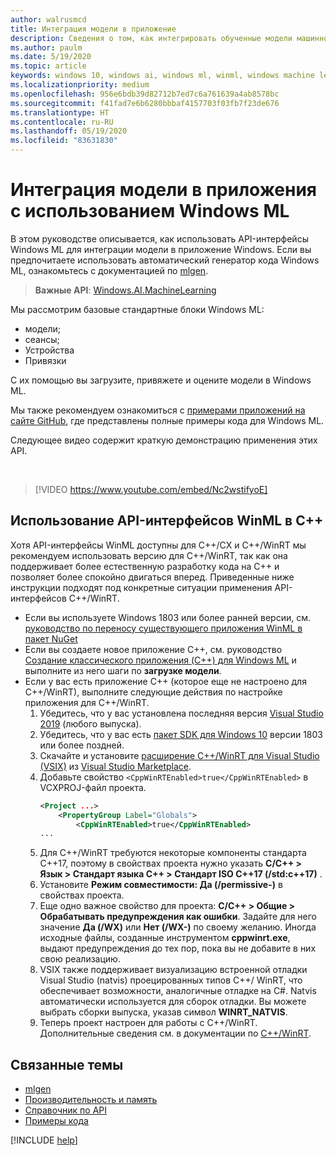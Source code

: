 ```yaml
---
author: walrusmcd
title: Интеграция модели в приложение
description: Сведения о том, как интегрировать обученные модели машинного обучения в приложения Windows с помощью Windows ML.
ms.author: paulm
ms.date: 5/19/2020
ms.topic: article
keywords: windows 10, windows ai, windows ml, winml, windows machine learning
ms.localizationpriority: medium
ms.openlocfilehash: 956e6bdb39d82712b7ed7c6a761639a4ab8578bc
ms.sourcegitcommit: f41fad7e6b6280bbbaf4157703f03fb7f23de676
ms.translationtype: HT
ms.contentlocale: ru-RU
ms.lasthandoff: 05/19/2020
ms.locfileid: "83631830"
---
```

# <a name="integrate-a-model-into-your-app-with-windows-ml"></a>Интеграция модели в приложения с использованием Windows ML

В этом руководстве описывается, как использовать API-интерфейсы Windows ML для интеграции модели в приложение Windows. Если вы предпочитаете использовать автоматический генератор кода Windows ML, ознакомьтесь с документацией по [mlgen](mlgen.md).

> **Важные API**: [Windows.AI.MachineLearning](https://docs.microsoft.com/uwp/api/windows.ai.machinelearning)

Мы рассмотрим базовые стандартные блоки Windows ML:

* модели;
* сеансы;
* Устройства
* Привязки

С их помощью вы загрузите, привяжете и оцените модели в Windows ML.

Мы также рекомендуем ознакомиться с [примерами приложений на сайте GitHub](https://github.com/Microsoft/Windows-Machine-Learning/tree/master), где представлены полные примеры кода для Windows ML.

Следующее видео содержит краткую демонстрацию применения этих API.

<br/>

> [!VIDEO https://www.youtube.com/embed/Nc2wstifyoE]

## <a name="using-winml-apis-in-c"></a>Использование API-интерфейсов WinML в C++

Хотя API-интерфейсы WinML доступны для C++/CX и C++/WinRT мы рекомендуем использовать версию для C++/WinRT, так как она поддерживает более естественную разработку кода на C++ и позволяет более спокойно двигаться вперед. Приведенные ниже инструкции подходят под конкретные ситуации применения API-интерфейсов C++/WinRT.

* Если вы используете Windows 1803 или более ранней версии, см. [руководство по переносу существующего приложения WinML в пакет NuGet](port-app-to-nuget.md)
* Если вы создаете новое приложение C++, см. руководство [ Создание классического приложения (C++) для Windows ML](https://docs.microsoft.com/windows/ai/get-started-desktop) и выполните из него шаги по **загрузке модели**.
* Если у вас есть приложение C++ (которое еще не настроено для C++/WinRT), выполните следующие действия по настройке приложения для C++/WinRT.
    1. Убедитесь, что у вас установлена последняя версия [Visual Studio 2019](https://visualstudio.microsoft.com/downloads/) (любого выпуска).
    2. Убедитесь, что у вас есть [пакет SDK для Windows 10](https://developer.microsoft.com/windows/downloads/windows-10-sdk) версии 1803 или более поздней.
    3. Скачайте и установите [расширение C++/WinRT для Visual Studio (VSIX)](https://aka.ms/cppwinrt/vsix) из [Visual Studio Marketplace](https://marketplace.visualstudio.com/).
    4. Добавьте свойство `<CppWinRTEnabled>true</CppWinRTEnabled>` в VCXPROJ-файл проекта.
        ```xml
        <Project ...>
            <PropertyGroup Label="Globals">
                <CppWinRTEnabled>true</CppWinRTEnabled>
        ...
        ```
    5. Для C++/WinRT требуются некоторые компоненты стандарта C++17, поэтому в свойствах проекта нужно указать **C/C++ > Язык > Стандарт языка C++ > Стандарт ISO C++17 (/std:c++17)** .
    6. Установите **Режим совместимости: Да (/permissive-)** в свойствах проекта.
    7. Еще одно важное свойство для проекта: **C/C++ > Общие > Обрабатывать предупреждения как ошибки**. Задайте для него значение **Да (/WX)** или **Нет (/WX-)** по своему желанию. Иногда исходные файлы, созданные инструментом **cppwinrt.exe**, выдают предупреждения до тех пор, пока вы не добавите в них свою реализацию.
    8. VSIX также поддерживает визуализацию встроенной отладки Visual Studio (natvis) проецированных типов C++/ WinRT, что обеспечивает возможности, аналогичные отладке на C#. Natvis автоматически используется для сборок отладки. Вы можете выбрать сборки выпуска, указав символ **WINRT_NATVIS**.
    9. Теперь проект настроен для работы с C++/WinRT. Дополнительные сведения см. в документации по [C++/WinRT](https://docs.microsoft.com/windows/uwp/cpp-and-winrt-apis/).

## <a name="related-topics"></a>Связанные темы

* [mlgen](mlgen.md)
* [Производительность и память](performance-memory.md)
* [Справочник по API](https://docs.microsoft.com/uwp/api/windows.ai.machinelearning)
* [Примеры кода](https://github.com/Microsoft/Windows-Machine-Learning/tree/master)

[!INCLUDE [help](../includes/get-help.md)]
